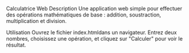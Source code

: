 Calculatrice Web
Description
Une application web simple pour effectuer des opérations mathématiques de base : addition, soustraction, multiplication et division.

Utilisation
Ouvrez le fichier index.htmldans un navigateur.
Entrez deux nombres, choisissez une opération, et cliquez sur "Calculer" pour voir le résultat.
